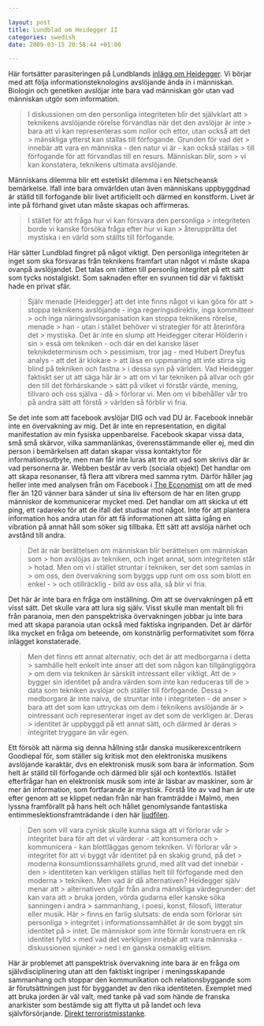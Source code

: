```yaml
--- 

layout: post
title: Lundblad om Heidegger II 
categories: swedish 
date: 2009-03-15 20:58:44 +01:00 

---
```


Här fortsätter parasiteringen på Lundblands [inlägg om Heidegger](http://myothernotes.com/rationalgrounds/?p=103). Vi börjar med att följa informationsteknologins avslöjande ända in i människan. Biologin och genetiken avslöjar inte bara vad människan gör utan vad människan utgör som information.

> I diskussionen om den personliga integriteten blir det självklart att > teknikens avslöjande rörelse förvandlas när det den avslöjar är inte > bara att vi kan representeras som nollor och ettor, utan också att det > mänskliga ytterst kan ställas till förfogande. Grunden för vad det > innebär att vara en människa - den natur vi är - kan också ställas > till förfogande för att förvandlas till en resurs. Människan blir, som > vi kan konstatera, teknikens ultimata avslöjande.

Människans dilemma blir ett estetiskt dilemma i en Nietscheansk bemärkelse. Ifall inte bara omvärlden utan även människans uppbyggdnad är ställd till forfogande blir livet artificiellt och därmed en konstform. Livet är inte på förhand givet utan måste skapas och affirmeras.

> I stället för att fråga hur vi kan försvara den personliga > integriteten borde vi kanske försöka fråga efter hur vi kan > återupprätta det mystiska i en värld som ställts till förfogande.

Här sätter Lundblad fingret på något viktigt. Den personliga integriteten är inget som ska försvaras från teknikens framfart utan något vi måste skapa ovanpå avslöjandet. Det talas om rätten till personlig integritet på ett sätt som tycks nostalgiskt. Som saknaden efter en svunnen tid där vi faktiskt hade en privat sfär.

> Själv menade [Heidegger] att det inte finns något vi kan göra för att > stoppa teknikens avslöjande - inga regeringsdirektiv, inga kommitteer > och inga näringslivsorganisation kan stoppa teknikens rörelse, menade > han - utan i stället behöver vi strategier för att återinföra det > mystiska. Det är inte en slump att Heidegger citerar Hölderin i sin > essä om tekniken - och där en del kanske läser teknikdeterminism och > pessimism, tror jag - med Hubert Dreyfus analys - att det är klokare > att läsa en uppmaning att inte stirra sig blind på tekniken och fastna > i dessa syn på världen. Vad Heidegger faktiskt ser ut att säga här är > att om vi tar tekniken på allvar och gör den till det förhärskande > sätt på vilket vi förstår värde, mening, tillvaro och oss själva - då > förlorar vi. Men om vi bibehåller vår tro på andra sätt att förstå > världen så förblir vi fria.

Se det inte som att facebook avslöjar DIG och vad DU är. Facebook innebär inte en övervakning av mig. Det är inte en representation, en digital manifestation av min fysiska uppenbarelse. Facebook skapar vissa data, små små skärvor, vilka sammanlänkas, överensstämmande eller ej, med din person i bemärkelsen att datan skapar vissa kontaktytor för informationsutbyte, men man får inte luras att tro att vad som skrivs där är vad personerna är. Webben består av verb (sociala objekt) Det handlar om att skapa resonanser, få flera att vibrera med samma rytm. Därför håller jag heller inte med analysen från om Facebook i [The Economist](http://www.economist.com/science/displaystory.cfm?story_id=13176775) om att de med fler än 120 vänner bara sänder ut sina liv eftersom de har en liten grupp människor de kommunicerar mycket med. Det handlar om att skicka ut ett ping, ett radareko för att de ifall det studsar mot något. Inte för att plantera information hos andra utan för att få informationen att sätta igång en vibration på annat håll som söker sig tillbaka. Ett sätt att avslöja närhet och avstånd till andra.

> Det är när berättelsen om människan blir berättelsen om människan som > hon avslöjas av tekniken, och inget annat, som integriteten står > hotad. Men om vi i stället struntar i tekniken, ser det som samlas in > om oss, den övervakning som byggs upp runt om oss som blott en enkel - > och otillräcklig - bild av oss alla, så blir vi fria.

Det här är inte bara en fråga om inställning. Om att se övervakningen på ett visst sätt. Det skulle vara att lura sig själv. Visst skulle man mentalt bli fri från paranoia, men den panspektriska övervakningen jobbar ju inte bara med att skapa paranoia utan också med faktiska ingripanden. Det är därför lika mycket en fråga om beteende, om konstnärlig performativitet som förra inlägget konstaterade.

> Men det finns ett annat alternativ, och det är att medborgarna i detta > samhälle helt enkelt inte anser att det som någon kan tillgängliggöra > om dem via tekniken är särskilt intressant eller viktigt. Att de > bygger sin identitet på andra värden som inte kan reduceras till de > data som tekniken avslöjar och ställer till förfogande. Dessa > medborgare är inte naiva, de struntar inte i integriteten - de anser > bara att det som kan uttryckas om dem i teknikens avslöjande är > ointressant och representerar inget av det som de verkligen är. Deras > identitet är uppbyggd på ett annat sätt, och därmed är deras > integritet tryggare än vår egen.

Ett försök att närma sig denna hållning står danska musikerexcentrikern Goodiepal för, som ställer sig kritisk mot den elektroniska musikens avslöjande karaktär, dvs en elektronisk musik som bara är information. Som helt är ställd till förfogande och därmed blir själ och kontextlös. Istället efterfrågar han en elektronisk musik som inte är läsbar av maskiner, som är mer än information, som fortfarande är mystisk. Förstå lite av vad han är ute efter genom att se klippet nedan från när han framträdde i Malmö, men lyssna framförallt på hans helt och hållet genomlysande fantastiska entimmeslektionsframträdande i den här [ljudfilen](2009-01-28-goodiepal-mindfucked-walkthrough-radical-music-education.html).

> Den som vill vara cynisk skulle kunna säga att vi förlorar vår > integritet bara för att det vi värderar - att konsumera och > kommunicera - kan blottläggas genom tekniken. Vi förlorar vår > integritet för att vi byggt vår identitet på en skakig grund, på det > moderna konsumtionssamhällets grund, med allt vad det innebär - den > identiteten kan verkligen ställas helt till förfogande med den moderna > tekniken. Men vad är då alternativen? Heidegger själv menar att > alternativen utgår från andra mänskliga värdegrunder: det kan vara att > bruka jorden, vörda gudarna eller kanske söka sanningen i andra > sammanhang, i poesi, konst, filosofi, litteratur eller musik. Här > finns en farlig slutsats: de enda som förlorar sin personliga > integritet i informationssamhället är de som byggt sin identitet på > intet. De människor som inte förmår konstruera en rik identitet fylld > med vad det verkligen innebär att vara människa - diskussionen sjunker > ned i en ganska osmaklig elitism.

Här är problemet att panspektrisk övervakning inte bara är en fråga om självdisciplinering utan att den faktiskt ingriper i meningsskapande sammanhang och stoppar den kommunikation och relationsbyggande som är förutsättningen just för byggandet av den rika identiteten. Exemplet med att bruka jorden är väl valt, med tanke på vad som hände de franska anarkister som bestämde sig att flytta ut på landet och leva självförsörjande. [Direkt terroristmisstanke](http://www.guardian.co.uk/world/2009/jan/03/france-terrorism-tarnac-anarchists). 